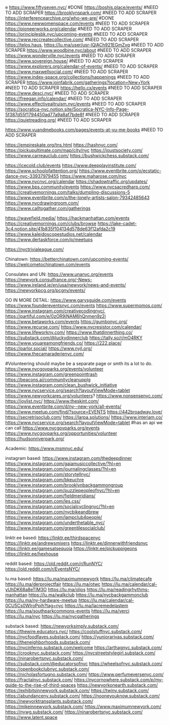 
e
https://www.fiftyseven.nyc/ #DONE
https://boshis.place/events/ #NEED TO ADD SCRAPER
https://brooklynspark.com/ #NEED TO ADD SCRAPER
https://interferencearchive.org/who-we-are/ #DONE
https://www.newwomenspace.com/events #NEED TO ADD SCRAPER
https://pioneerworks.org/calendar #NEED TO ADD SCRAPER
https://principlesbk.nyc/upcoming-events #NEED TO ADD SCRAPER
https://www.reccreatecollective.com/ #NEED TO ADD SCRAPER
https://telos.haus, https://lu.ma/user/usr-lQlACh921EGmZvq #NEED TO ADD SCRAPER
https://www.woodbine.nyc/about #NEED TO ADD SCRAPER
https://www.wonderville.nyc/events #NEED TO ADD SCRAPER
https://www.sovereign.house/ #NEED TO ADD SCRAPER
https://www.explorers.org/calendar-of-events/ #NEED TO ADD SCRAPER
https://www.maxwellsocial.com/ #NEED TO ADD SCRAPER
https://www.index-space.org/collections/happenings #NEED TO ADD SCRAPER
https://www.joinfabrik.com/gatherings?location=New+York #NEED TO ADD SCRAPER
https://hello.cx/events #NEED TO ADD SCRAPER
https://www.desci.nyc/ #NEED TO ADD SCRAPER
https://freegan.info/calendar/ #NEED TO ADD SCRAPER
https://www.effectivealtruism.nyc/events #NEED TO ADD SCRAPER
https://socratica-nyc.notion.site/Socratica-NYC-Info-Page-5f387d55f1794450ad77a9a8af7bde8f #NEED TO ADD SCRAPER
https://quietreading.org/ #NEED TO ADD SCRAPER

https://www.yuandmebooks.com/pages/events-at-yu-me-books #NEED TO ADD SCRAPER

https://empireskate.org/tns.html
https://hashnyc.com/
https://pickupultimate.com/map/city/nyc
https://joustsociety.com/
https://www.carreauclub.com/
https://bushwickchess.substack.com/

https://icecold.club/events
https://www.deepplayinstitute.com/
https://www.schoolofattention.org/
https://www.eventbrite.com/o/ecstatic-dance-nyc-33937979455
https://www.maharose.com/nyc
https://www.nycnvc.org/calendar
https://shadowtraffic.org/updates/
https://www.bps.community/events
https://www.nycsacredharp.com/
https://creativemornings.com/talks/dumpling-discussions-5
https://www.eventbrite.com/o/the-lonely-artists-salon-79342485643
https://www.nycdrawingroom.com/
https://www.calltogather.com/gatherings

https://wavefield.media/
https://hackmanhattan.com/events
https://creativemornings.com/clubs/browse
https://lake-cadet-3c4.notion.site/41b835f104134d578de63f12afda2c19
https://www.kaleidoscopestudios.net/calendar
https://www.dertaskforce.com/p/meetups

https://nyctrivialeague.com/

Chinatown:
https://betterchinatown.com/upcoming-events/
https://welcometochinatown.com/events

Consulates and UN:
https://www.unanyc.org/events
https://newyork.consulfrance.org/-News-
https://www.ireland.ie/en/usa/newyork/news-and-events/
https://newyorkpcg.org/pcgny/events/

GO IN MORE DETAIL: https://www.garysguide.com/events
https://www.foundereventsnyc.com/events
https://www.supermomos.com/
https://www.instagram.com/creativecodingnyc/, https://partiful.com/e/0zOR9iNAM6hQnmen9z2i
https://www.betaworks.com/events
https://gumbonyc.org/
https://www.recurse.com/
https://www.nycresistor.com/calendar/
https://www.lifeworkny.com/
https://www.thatdinnerthing.co/
https://substack.com/@luckydinnerclub
https://tally.so/r/mO4RKY
https://www.youareamongfriends.co/
https://222.place/
https://parlor.social/
https://www.nyjl.org/
https://www.thecamaraderienyc.com/



#Volunteering should maybe be a separate page or smth its a lot to do.
https://www.nycgovparks.org/events/volunteer
https://www.instagram.com/greenpointtrash
https://beacons.ai/communitycleanupplg
https://www.instagram.com/clean_bushwick_initiative
https://www.nycservice.org/search?layoutViewMode=tablet
https://www.newyorkcares.org/volunteers?
https://www.nonsensenyc.com/
https://joylist.nyc/
https://www.theskint.com/
https://www.eventbrite.com/d/ny--new-york/all-events/
https://www.meetup.com/find/?source=EVENTS
https://442broadway.love/
https://secretrisoclub.com/
https://larpa.solutions/
https://www.interiam.co/
https://www.nycservice.org/search?layoutViewMode=tablet #has an api we can call
https://www.nycgovparks.org/events
https://www.nycgovparks.org/opportunities/volunteer
https://hudsonriverpark.org/


Academic:
https://www.msmnyc.edu/



instagram based:
https://www.instagram.com/thedeepdinner
https://www.instagram.com/gaiamusiccollective/?hl=en
https://www.instagram.com/journalingclasses/?hl=en
https://www.instagram.com/storytellnyc/
https://www.instagram.com/bkeuchre
https://www.instagram.com/brooklynbackgammongroup
https://www.instagram.com/puzzlepeopleofnyc/?hl=en
https://www.instagram.com/fieldmeridians/
https://www.instagram.com/les.css/
https://www.instagram.com/socialcyclingnyc/?hl=en
https://www.instagram.com/nycbikeandbrew
https://www.instagram.com/lampclub4people/
https://www.instagram.com/underthetable_nyc/
https://www.instagram.com/greentilesocialclub/


linktr.ee based:
https://linktr.ee/thirdspacenyc
https://linktr.ee/andrewsmixers
https://linktr.ee/dinnerwithfriendsnyc
https://linktr.ee/gamesatsequoia
https://linktr.ee/pickuppigeons
https://linktr.ee/hexhouse

reddit based:
https://old.reddit.com/r/RunNYC/
https://old.reddit.com/r/EventsNYC/

lu.ma based:
https://lu.ma/maximumnewyork
https://lu.ma/climatecafe
https://lu.ma/derprojectfair
https://lu.ma/otwc
https://lu.ma/calendar/cal-yUhDK68a8eTIM3O
https://lu.ma/olios
https://lu.ma/readingrhythms-manhattan
https://lu.ma/walkclub
https://lu.ma/nycbackgammonclub
https://lu.ma/ny-hardware-meetup
https://lu.ma/calendar/cal-0CU5Cs0WlroPpih?tag=nyc
https://lu.ma/lacremedelastem
https://lu.ma/southparkcommons-events
https://lu.ma/verci
https://lu.ma/nyc
https://lu.ma/nycgatherings

substack based:
https://newyorksimply.substack.com/
https://thewire.educators.nyc/
https://coolstuffnyc.substack.com/
https://nycfoodfaves.substack.com/
https://yuniorarivas.substack.com/
https://theneighborhoods.substack.com/
https://nycinferno.substack.com/welcome
https://arthagnyc.substack.com/
https://crooknyc.substack.com/
https://nycstreetstylegirl.substack.com/
https://ninarobertsnyc.substack.com/
https://substack.com/@educatorsofnyc
https://wheelsofnyc.substack.com/
https://openbookclubnyc.substack.com/
https://nicholasfortugno.substack.com/
https://www.perfumeversenyc.com/
https://fractalnyc.substack.com/
https://nycornowhere.substack.com/p/my-guide-to-the-rise-of-third-spaces
https://newyorkonearth.substack.com/
https://exhibitsinnewyork.substack.com/
https://twiny.substack.com/
https://abundanceny.substack.com/
https://nooneyouknow.substack.com/
https://newyorktransplants.substack.com/
https://mikeinnewyork.substack.com/
https://www.maximumnewyork.com/
https://nywg.substack.com/
https://ninarobertsnyc.substack.com/
https://www.latent.space
